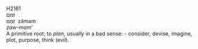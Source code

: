 H2161  
זמם  
זָמַם ‎ zâmam  
*zaw-mam‘*  
A primitive root; to *plan*, usually in a bad sense: - consider, devise,
imagine, plot, purpose, think (evil).  
